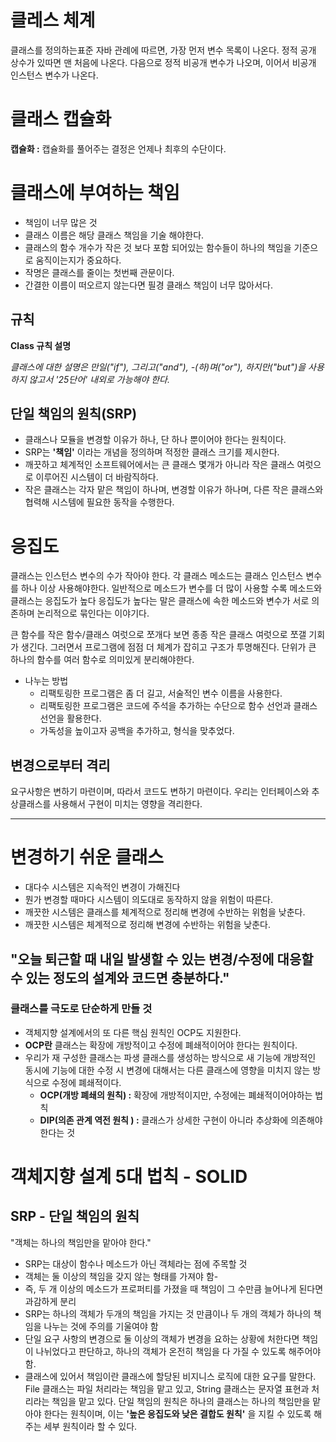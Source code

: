 # 클레스 체계

클래스를 정의하는표준 자바 관례에 따르면, 가장 먼저 변수 목록이 나온다. 
정적 공개 상수가 있따면 맨 처음에 나온다. 다음으로 정적 비공개 변수가 나오며, 이어서 비공개 인스턴스 변수가 나온다.

# 클래스 캡슐화
**캡슐화 :** 캡슐화를 풀어주는 결정은 언제나 최후의 수단이다.

# 클래스에 부여하는 책임
- 책임이 너무 많은 것
- 클래스 이름은 해당 클래스 책임을 기술 해야한다.
- 클래스의 함수 개수가 작은 것 보다 포함 되어있는 함수들이 하나의 책임을 기준으로 움직이는지가 중요하다.
- 작명은 클래스를 줄이는 첫번째 관문이다.
- 간결한 이름이 떠오르지 않는다면 필경 클래스 책임이 너무 많아서다.

## 규칙
**Class 규칙 설명**

*클래스에 대한 설명은 만일("if"), 그리고("and"), -(하)며("or"), 하지만("but")을 사용하지 않고서 '25단어' 내외로 가능해야 한다.*

## 단일 책임의 원칙(SRP)
- 클래스나 모듈을 변경할 이유가 하나, 단 하나 뿐이어야 한다는 원칙이다.
- SRP는 **'책임'** 이라는 개념을 정의하며 적정한 클래스 크기를 제시한다.
- 깨끗하고 체계적인 소프트웨어에서는 큰 클래스 몇개가 아니라 작은 클래스 여럿으로 이루어진 시스템이 더 바람직하다.
- 작은 클래스는 각자 맡은 책임이 하나며, 변경할 이유가 하나며, 다른 작은 클래스와 협력해 시스템에 필요한 동작을 수행한다.

# 응집도
클래스는 인스턴스 변수의 수가 작아야 한다.
각 클래스 메소드는 클래스 인스턴스 변수를 하나 이상 사용해야한다.
일반적으로 메소드가 변수를 더 많이 사용할 수록 메소드와 클래스는 응집도가 높다
응집도가 높다는 말은 클래스에 속한 메소드와 변수가 서로 의존하며 논리적으로 묶인다는 이야기다.

큰 함수를 작은 함수/클래스 여럿으로 쪼개다 보면 종종 작은 클래스 여럿으로 쪼갤 기회가 생긴다.
그러면서 프로그램에 점점 더 체계가 잡히고 구조가 투명해진다.
단위가 큰 하나의 함수를 여러 함수로 의미있게 분리해야한다.

- 나누는 방법
  - 리팩토링한 프로그램은 좀 더 길고, 서술적인 변수 이름을 사용한다.
  - 리팩토링한 프로그램은 코드에 주석을 추가하는 수단으로 함수 선언과 클래스 선언을 활용한다.
  - 가독성을 높이고자 공백을 추가하고, 형식을 맞추었다.

## 변경으로부터 격리
요구사항은 변하기 마련이며, 따라서 코드도 변하기 마련이다.
우리는 인터페이스와 추상클래스를 사용해서 구현이 미치는 영향을 격리한다.

----

# 변경하기 쉬운 클래스
- 대다수 시스템은 지속적인 변경이 가해진다
- 뭔가 변경할 때마다 시스템이 의도대로 동작하지 않을 위험이 따른다.
- 깨끗한 시스템은 클래스를 체계적으로 정리해 변경에 수반하는 위험을 낮춘다.
- 깨끗한 시스템은 체계적으로 정리해 변경에 수반하는 위험을 낮춘다.

## "오늘 퇴근할 때 내일 발생할 수 있는 변경/수정에 대응할 수 있는 정도의 설계와 코드면 충분하다."

### 클래스를 극도로 단순하게 만들 것
- 객체지향 설계에서의 또 다른 핵심 원칙인 OCP도 지원한다.
- **OCP란** 클래스는 확장에 개방적이고 수정에 폐쇄적이어야 한다는 원칙이다.
- 우리가 재 구성한 클래스는 파생 클래스를 생성하는 방식으로 새 기능에 개방적인 동시에 기능에 대한 수정 시 변경에 대해서는 다른 클래스에 영향을 미치지 않는 방식으로 수정에 폐쇄적이다.
  - **OCP(개방 폐쇄의 원칙) :** 확장에 개방적이지만, 수정에는 폐쇄적이어야하는 법칙
  - **DIP(의존 관계 역전 원칙 ) :** 클래스가 상세한 구현이 아니라 추상화에 의존해야 한다는 것

# 객체지향 설계 5대 법칙 - SOLID
## SRP - 단일 책임의 원칙
"객체는 하나의 책임만을 맡아야 한다."
- SRP는 대상이 함수나 메소드가 아닌 객체라는 점에 주목할 것
- 객체는 둘 이상의 책임을 갖지 않는 형태를 가져야 함- 
- 즉, 두 개 이상의 메소드가 프로퍼티를 가졌을 때 책임이 그 수만큼 늘어나게 된다면 과감하게 분리
- SRP는 하나의 객체가 두개의 책임을 가지는 것 만큼이나 두 개의 객체가 하나의 책임을 나누는 것에 주의를 기울여야 함
- 단일 요구 사항의 변경으로 둘 이상의 객체가 변경을 요하는 상황에 처한다면 책임이 나뉘었다고 판단하고, 하나의 객체가 온전히 책임을 다 가질 수 있도록 해주어야함.
- 클래스에 있어서 책임이란 클래스에 할당된 비지니스 로직에 대한 요구를 말한다. File 클래스는 파일 처리라는 책임을 맡고 있고, String 클래스는 문자열 표현과 처리라는 책임을 맡고 있다. 단일 책임의 원칙은 하나의 클래스는 하나의 책임만을 맡아야 한다는 원칙이며, 이는 **'높은 응집도와 낮은 결합도 원칙'** 을 지킬 수 있도록 해주는 세부 원칙이라 할 수 있다. 
